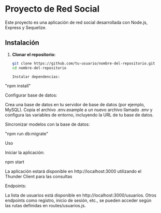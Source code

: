 # Proyecto de Red Social

Este proyecto es una aplicación de red social desarrollada con Node.js, Express y Sequelize.

## Instalación

1. **Clonar el repositorio:**
   ```bash
   git clone https://github.com/tu-usuario/nombre-del-repositorio.git
   cd nombre-del-repositorio

   Instalar dependencias:

"npm install"
 
Configurar base de datos:

Crea una base de datos en tu servidor de base de datos (por ejemplo, MySQL).
Copia el archivo .env.example a un nuevo archivo llamado .env y configura las variables de entorno, incluyendo la URL de tu base de datos.

Sincronizar modelos con la base de datos:

"npm run db:migrate"


Uso


Iniciar la aplicación:

npm start

La aplicación estará disponible en http://localhost:3000 utilizando el Thunder Client para las consultas

Endpoints:

La lista de usuarios está disponible en http://localhost:3000/usuarios.
Otros endpoints como registro, inicio de sesión, etc., se pueden acceder según las rutas definidas en routes/usuarios.js.